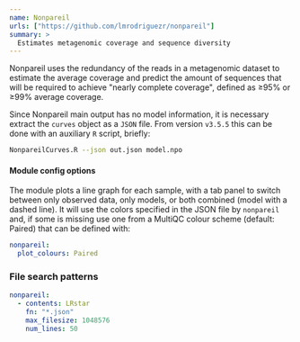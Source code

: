 ```yaml
---
name: Nonpareil
urls: ["https://github.com/lmrodriguezr/nonpareil"]
summary: >
  Estimates metagenomic coverage and sequence diversity
---
```


Nonpareil uses the redundancy of the reads in a metagenomic dataset to estimate
the average coverage and predict the amount of sequences that will be required
to achieve "nearly complete coverage", defined as ≥95% or ≥99% average coverage.

Since Nonpareil main output has no model information, it is necessary extract the `curves` object as a `JSON` file.
From version `v3.5.5` this can be done with an auxiliary `R` script, briefly:

```bash
NonpareilCurves.R --json out.json model.npo
```

#### Module config options

The module plots a line graph for each sample, with a tab panel to switch between only observed data, only models,
or both combined (model with a dashed line). It will use the colors specified in the JSON file by `nonpareil` and,
if some is missing use one from a MultiQC colour scheme (default: Paired) that can be defined with:

```yaml
nonpareil:
  plot_colours: Paired
```

### File search patterns

```yaml
nonpareil:
  - contents: LRstar
    fn: "*.json"
    max_filesize: 1048576
    num_lines: 50
```
